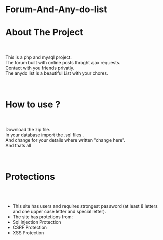 # Forum-And-Any-do-list


<div class="title">
    <h1>About The Project</h1>
</div>
<br>
<br>
This is a php and mysql project.<br>
The forum built with online posts throght ajax requests.<br>
Contact with you friends privatly.<br>
The anydo list is a beautiful List with your chores.<br>
<br>
<br>
<div class="title">
    <h1>How to use ?</h1>
</div>
<br>
<br>
Download the zip file.<br>
In your database import the .sql files .<br>
And change for your details where written "change here".<br>
And thats all<br>
<br>
<br>
<div class="title">
    <h1>Protections</h1>
</div>
<br>
<br>
<ul>
  <li>This site has users and requires strongest password (at least 8 letters and one upper case letter and special letter).</li>
  <li>The site has protetions from:</li>
  <li>Sql injection Protection</li>
  <li>CSRF Protection</li>
  <li>XSS Protection</li>
</ul>  

